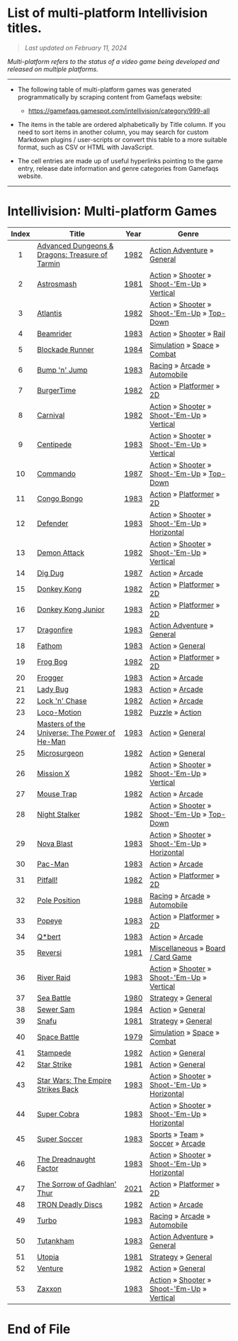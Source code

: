 ﻿# List of multi-platform Intellivision titles.

> *Last updated on February 11, 2024*

_Multi-platform refers to the status of a video game being developed and released on multiple platforms._

-----------------------------

 - The following table of multi-platform games was generated programmatically by scraping content from Gamefaqs website: 

    - https://gamefaqs.gamespot.com/intellivision/category/999-all
      
 - The items in the table are ordered alphabetically by Title column. If you need to sort items in another column, you may search for custom Markdown plugins / user-scripts or convert this table to a more suitable format, such as CSV or HTML with JavaScript.

 - The cell entries are made up of useful hyperlinks pointing to the game entry, release date information and genre categories from Gamefaqs website.

-----------------------------
# Intellivision∶ Multi-platform Games
|Index|Title|Year|Genre|
|:--:|--|--|--|
|1|<a href="https://gamefaqs.gamespot.com/intellivision/576718-advanced-dungeons-and-dragons-treasure-of-tarmin" target="_blank" rel="noopener noreferrer">Advanced Dungeons & Dragons: Treasure of Tarmin</a>|<a href="https://gamefaqs.gamespot.com/intellivision/576718-advanced-dungeons-and-dragons-treasure-of-tarmin/data" target="_blank" rel="noopener noreferrer">1982</a>|<a href="https://gamefaqs.gamespot.com/intellivision/category/163-action-adventure" target="_blank" rel="noopener noreferrer">Action Adventure</a> &raquo; <a href="https://gamefaqs.gamespot.com/intellivision/category/290-action-adventure-general" target="_blank" rel="noopener noreferrer">General</a>|
|2|<a href="https://gamefaqs.gamespot.com/intellivision/576721-astrosmash" target="_blank" rel="noopener noreferrer">Astrosmash</a>|<a href="https://gamefaqs.gamespot.com/intellivision/576721-astrosmash/data" target="_blank" rel="noopener noreferrer">1981</a>|<a href="https://gamefaqs.gamespot.com/intellivision/category/54-action" target="_blank" rel="noopener noreferrer">Action</a> &raquo; <a href="https://gamefaqs.gamespot.com/intellivision/category/55-action-shooter" target="_blank" rel="noopener noreferrer">Shooter</a> &raquo; <a href="https://gamefaqs.gamespot.com/intellivision/category/313-action-shooter-shoot-em-up" target="_blank" rel="noopener noreferrer">Shoot-&#039;Em-Up</a> &raquo; <a href="https://gamefaqs.gamespot.com/intellivision/category/83-action-shooter-shoot-em-up-vertical" target="_blank" rel="noopener noreferrer">Vertical</a>|
|3|<a href="https://gamefaqs.gamespot.com/intellivision/576401-atlantis" target="_blank" rel="noopener noreferrer">Atlantis</a>|<a href="https://gamefaqs.gamespot.com/intellivision/576401-atlantis/data" target="_blank" rel="noopener noreferrer">1982</a>|<a href="https://gamefaqs.gamespot.com/intellivision/category/54-action" target="_blank" rel="noopener noreferrer">Action</a> &raquo; <a href="https://gamefaqs.gamespot.com/intellivision/category/55-action-shooter" target="_blank" rel="noopener noreferrer">Shooter</a> &raquo; <a href="https://gamefaqs.gamespot.com/intellivision/category/313-action-shooter-shoot-em-up" target="_blank" rel="noopener noreferrer">Shoot-&#039;Em-Up</a> &raquo; <a href="https://gamefaqs.gamespot.com/intellivision/category/272-action-shooter-shoot-em-up-top-down" target="_blank" rel="noopener noreferrer">Top-Down</a>|
|4|<a href="https://gamefaqs.gamespot.com/intellivision/576717-beamrider" target="_blank" rel="noopener noreferrer">Beamrider</a>|<a href="https://gamefaqs.gamespot.com/intellivision/576717-beamrider/data" target="_blank" rel="noopener noreferrer">1983</a>|<a href="https://gamefaqs.gamespot.com/intellivision/category/54-action" target="_blank" rel="noopener noreferrer">Action</a> &raquo; <a href="https://gamefaqs.gamespot.com/intellivision/category/55-action-shooter" target="_blank" rel="noopener noreferrer">Shooter</a> &raquo; <a href="https://gamefaqs.gamespot.com/intellivision/category/81-action-shooter-rail" target="_blank" rel="noopener noreferrer">Rail</a>|
|5|<a href="https://gamefaqs.gamespot.com/intellivision/576406-blockade-runner" target="_blank" rel="noopener noreferrer">Blockade Runner</a>|<a href="https://gamefaqs.gamespot.com/intellivision/576406-blockade-runner/data" target="_blank" rel="noopener noreferrer">1984</a>|<a href="https://gamefaqs.gamespot.com/intellivision/category/46-simulation" target="_blank" rel="noopener noreferrer">Simulation</a> &raquo; <a href="https://gamefaqs.gamespot.com/intellivision/category/69-simulation-space" target="_blank" rel="noopener noreferrer">Space</a> &raquo; <a href="https://gamefaqs.gamespot.com/intellivision/category/132-simulation-space-combat" target="_blank" rel="noopener noreferrer">Combat</a>|
|6|<a href="https://gamefaqs.gamespot.com/intellivision/576726-bump-n-jump" target="_blank" rel="noopener noreferrer">Bump 'n' Jump</a>|<a href="https://gamefaqs.gamespot.com/intellivision/576726-bump-n-jump/data" target="_blank" rel="noopener noreferrer">1983</a>|<a href="https://gamefaqs.gamespot.com/intellivision/category/47-racing" target="_blank" rel="noopener noreferrer">Racing</a> &raquo; <a href="https://gamefaqs.gamespot.com/intellivision/category/314-racing-arcade" target="_blank" rel="noopener noreferrer">Arcade</a> &raquo; <a href="https://gamefaqs.gamespot.com/intellivision/category/232-racing-arcade-automobile" target="_blank" rel="noopener noreferrer">Automobile</a>|
|7|<a href="https://gamefaqs.gamespot.com/intellivision/566288-burgertime" target="_blank" rel="noopener noreferrer">BurgerTime</a>|<a href="https://gamefaqs.gamespot.com/intellivision/566288-burgertime/data" target="_blank" rel="noopener noreferrer">1982</a>|<a href="https://gamefaqs.gamespot.com/intellivision/category/54-action" target="_blank" rel="noopener noreferrer">Action</a> &raquo; <a href="https://gamefaqs.gamespot.com/intellivision/category/56-action-platformer" target="_blank" rel="noopener noreferrer">Platformer</a> &raquo; <a href="https://gamefaqs.gamespot.com/intellivision/category/84-action-platformer-2d" target="_blank" rel="noopener noreferrer">2D</a>|
|8|<a href="https://gamefaqs.gamespot.com/intellivision/565581-carnival" target="_blank" rel="noopener noreferrer">Carnival</a>|<a href="https://gamefaqs.gamespot.com/intellivision/565581-carnival/data" target="_blank" rel="noopener noreferrer">1982</a>|<a href="https://gamefaqs.gamespot.com/intellivision/category/54-action" target="_blank" rel="noopener noreferrer">Action</a> &raquo; <a href="https://gamefaqs.gamespot.com/intellivision/category/55-action-shooter" target="_blank" rel="noopener noreferrer">Shooter</a> &raquo; <a href="https://gamefaqs.gamespot.com/intellivision/category/313-action-shooter-shoot-em-up" target="_blank" rel="noopener noreferrer">Shoot-&#039;Em-Up</a> &raquo; <a href="https://gamefaqs.gamespot.com/intellivision/category/83-action-shooter-shoot-em-up-vertical" target="_blank" rel="noopener noreferrer">Vertical</a>|
|9|<a href="https://gamefaqs.gamespot.com/intellivision/576420-centipede" target="_blank" rel="noopener noreferrer">Centipede</a>|<a href="https://gamefaqs.gamespot.com/intellivision/576420-centipede/data" target="_blank" rel="noopener noreferrer">1983</a>|<a href="https://gamefaqs.gamespot.com/intellivision/category/54-action" target="_blank" rel="noopener noreferrer">Action</a> &raquo; <a href="https://gamefaqs.gamespot.com/intellivision/category/55-action-shooter" target="_blank" rel="noopener noreferrer">Shooter</a> &raquo; <a href="https://gamefaqs.gamespot.com/intellivision/category/313-action-shooter-shoot-em-up" target="_blank" rel="noopener noreferrer">Shoot-&#039;Em-Up</a> &raquo; <a href="https://gamefaqs.gamespot.com/intellivision/category/83-action-shooter-shoot-em-up-vertical" target="_blank" rel="noopener noreferrer">Vertical</a>|
|10|<a href="https://gamefaqs.gamespot.com/intellivision/576492-commando" target="_blank" rel="noopener noreferrer">Commando</a>|<a href="https://gamefaqs.gamespot.com/intellivision/576492-commando/data" target="_blank" rel="noopener noreferrer">1987</a>|<a href="https://gamefaqs.gamespot.com/intellivision/category/54-action" target="_blank" rel="noopener noreferrer">Action</a> &raquo; <a href="https://gamefaqs.gamespot.com/intellivision/category/55-action-shooter" target="_blank" rel="noopener noreferrer">Shooter</a> &raquo; <a href="https://gamefaqs.gamespot.com/intellivision/category/313-action-shooter-shoot-em-up" target="_blank" rel="noopener noreferrer">Shoot-&#039;Em-Up</a> &raquo; <a href="https://gamefaqs.gamespot.com/intellivision/category/272-action-shooter-shoot-em-up-top-down" target="_blank" rel="noopener noreferrer">Top-Down</a>|
|11|<a href="https://gamefaqs.gamespot.com/intellivision/576506-congo-bongo" target="_blank" rel="noopener noreferrer">Congo Bongo</a>|<a href="https://gamefaqs.gamespot.com/intellivision/576506-congo-bongo/data" target="_blank" rel="noopener noreferrer">1983</a>|<a href="https://gamefaqs.gamespot.com/intellivision/category/54-action" target="_blank" rel="noopener noreferrer">Action</a> &raquo; <a href="https://gamefaqs.gamespot.com/intellivision/category/56-action-platformer" target="_blank" rel="noopener noreferrer">Platformer</a> &raquo; <a href="https://gamefaqs.gamespot.com/intellivision/category/84-action-platformer-2d" target="_blank" rel="noopener noreferrer">2D</a>|
|12|<a href="https://gamefaqs.gamespot.com/intellivision/576565-defender" target="_blank" rel="noopener noreferrer">Defender</a>|<a href="https://gamefaqs.gamespot.com/intellivision/576565-defender/data" target="_blank" rel="noopener noreferrer">1983</a>|<a href="https://gamefaqs.gamespot.com/intellivision/category/54-action" target="_blank" rel="noopener noreferrer">Action</a> &raquo; <a href="https://gamefaqs.gamespot.com/intellivision/category/55-action-shooter" target="_blank" rel="noopener noreferrer">Shooter</a> &raquo; <a href="https://gamefaqs.gamespot.com/intellivision/category/313-action-shooter-shoot-em-up" target="_blank" rel="noopener noreferrer">Shoot-&#039;Em-Up</a> &raquo; <a href="https://gamefaqs.gamespot.com/intellivision/category/185-action-shooter-shoot-em-up-horizontal" target="_blank" rel="noopener noreferrer">Horizontal</a>|
|13|<a href="https://gamefaqs.gamespot.com/intellivision/576578-demon-attack" target="_blank" rel="noopener noreferrer">Demon Attack</a>|<a href="https://gamefaqs.gamespot.com/intellivision/576578-demon-attack/data" target="_blank" rel="noopener noreferrer">1982</a>|<a href="https://gamefaqs.gamespot.com/intellivision/category/54-action" target="_blank" rel="noopener noreferrer">Action</a> &raquo; <a href="https://gamefaqs.gamespot.com/intellivision/category/55-action-shooter" target="_blank" rel="noopener noreferrer">Shooter</a> &raquo; <a href="https://gamefaqs.gamespot.com/intellivision/category/313-action-shooter-shoot-em-up" target="_blank" rel="noopener noreferrer">Shoot-&#039;Em-Up</a> &raquo; <a href="https://gamefaqs.gamespot.com/intellivision/category/83-action-shooter-shoot-em-up-vertical" target="_blank" rel="noopener noreferrer">Vertical</a>|
|14|<a href="https://gamefaqs.gamespot.com/intellivision/576728-dig-dug" target="_blank" rel="noopener noreferrer">Dig Dug</a>|<a href="https://gamefaqs.gamespot.com/intellivision/576728-dig-dug/data" target="_blank" rel="noopener noreferrer">1987</a>|<a href="https://gamefaqs.gamespot.com/intellivision/category/54-action" target="_blank" rel="noopener noreferrer">Action</a> &raquo; <a href="https://gamefaqs.gamespot.com/intellivision/category/289-action-arcade" target="_blank" rel="noopener noreferrer">Arcade</a>|
|15|<a href="https://gamefaqs.gamespot.com/intellivision/567311-donkey-kong" target="_blank" rel="noopener noreferrer">Donkey Kong</a>|<a href="https://gamefaqs.gamespot.com/intellivision/567311-donkey-kong/data" target="_blank" rel="noopener noreferrer">1982</a>|<a href="https://gamefaqs.gamespot.com/intellivision/category/54-action" target="_blank" rel="noopener noreferrer">Action</a> &raquo; <a href="https://gamefaqs.gamespot.com/intellivision/category/56-action-platformer" target="_blank" rel="noopener noreferrer">Platformer</a> &raquo; <a href="https://gamefaqs.gamespot.com/intellivision/category/84-action-platformer-2d" target="_blank" rel="noopener noreferrer">2D</a>|
|16|<a href="https://gamefaqs.gamespot.com/intellivision/576684-donkey-kong-junior" target="_blank" rel="noopener noreferrer">Donkey Kong Junior</a>|<a href="https://gamefaqs.gamespot.com/intellivision/576684-donkey-kong-junior/data" target="_blank" rel="noopener noreferrer">1983</a>|<a href="https://gamefaqs.gamespot.com/intellivision/category/54-action" target="_blank" rel="noopener noreferrer">Action</a> &raquo; <a href="https://gamefaqs.gamespot.com/intellivision/category/56-action-platformer" target="_blank" rel="noopener noreferrer">Platformer</a> &raquo; <a href="https://gamefaqs.gamespot.com/intellivision/category/84-action-platformer-2d" target="_blank" rel="noopener noreferrer">2D</a>|
|17|<a href="https://gamefaqs.gamespot.com/intellivision/576731-dragonfire" target="_blank" rel="noopener noreferrer">Dragonfire</a>|<a href="https://gamefaqs.gamespot.com/intellivision/576731-dragonfire/data" target="_blank" rel="noopener noreferrer">1983</a>|<a href="https://gamefaqs.gamespot.com/intellivision/category/163-action-adventure" target="_blank" rel="noopener noreferrer">Action Adventure</a> &raquo; <a href="https://gamefaqs.gamespot.com/intellivision/category/290-action-adventure-general" target="_blank" rel="noopener noreferrer">General</a>|
|18|<a href="https://gamefaqs.gamespot.com/intellivision/576790-fathom" target="_blank" rel="noopener noreferrer">Fathom</a>|<a href="https://gamefaqs.gamespot.com/intellivision/576790-fathom/data" target="_blank" rel="noopener noreferrer">1983</a>|<a href="https://gamefaqs.gamespot.com/intellivision/category/54-action" target="_blank" rel="noopener noreferrer">Action</a> &raquo; <a href="https://gamefaqs.gamespot.com/intellivision/category/250-action-general" target="_blank" rel="noopener noreferrer">General</a>|
|19|<a href="https://gamefaqs.gamespot.com/intellivision/567616-frog-bog" target="_blank" rel="noopener noreferrer">Frog Bog</a>|<a href="https://gamefaqs.gamespot.com/intellivision/567616-frog-bog/data" target="_blank" rel="noopener noreferrer">1982</a>|<a href="https://gamefaqs.gamespot.com/intellivision/category/54-action" target="_blank" rel="noopener noreferrer">Action</a> &raquo; <a href="https://gamefaqs.gamespot.com/intellivision/category/56-action-platformer" target="_blank" rel="noopener noreferrer">Platformer</a> &raquo; <a href="https://gamefaqs.gamespot.com/intellivision/category/84-action-platformer-2d" target="_blank" rel="noopener noreferrer">2D</a>|
|20|<a href="https://gamefaqs.gamespot.com/intellivision/576831-frogger" target="_blank" rel="noopener noreferrer">Frogger</a>|<a href="https://gamefaqs.gamespot.com/intellivision/576831-frogger/data" target="_blank" rel="noopener noreferrer">1983</a>|<a href="https://gamefaqs.gamespot.com/intellivision/category/54-action" target="_blank" rel="noopener noreferrer">Action</a> &raquo; <a href="https://gamefaqs.gamespot.com/intellivision/category/289-action-arcade" target="_blank" rel="noopener noreferrer">Arcade</a>|
|21|<a href="https://gamefaqs.gamespot.com/intellivision/576942-lady-bug" target="_blank" rel="noopener noreferrer">Lady Bug</a>|<a href="https://gamefaqs.gamespot.com/intellivision/576942-lady-bug/data" target="_blank" rel="noopener noreferrer">1983</a>|<a href="https://gamefaqs.gamespot.com/intellivision/category/54-action" target="_blank" rel="noopener noreferrer">Action</a> &raquo; <a href="https://gamefaqs.gamespot.com/intellivision/category/289-action-arcade" target="_blank" rel="noopener noreferrer">Arcade</a>|
|22|<a href="https://gamefaqs.gamespot.com/intellivision/576733-lock-n-chase" target="_blank" rel="noopener noreferrer">Lock 'n' Chase</a>|<a href="https://gamefaqs.gamespot.com/intellivision/576733-lock-n-chase/data" target="_blank" rel="noopener noreferrer">1982</a>|<a href="https://gamefaqs.gamespot.com/intellivision/category/54-action" target="_blank" rel="noopener noreferrer">Action</a> &raquo; <a href="https://gamefaqs.gamespot.com/intellivision/category/289-action-arcade" target="_blank" rel="noopener noreferrer">Arcade</a>|
|23|<a href="https://gamefaqs.gamespot.com/intellivision/576983-loco-motion" target="_blank" rel="noopener noreferrer">Loco-Motion</a>|<a href="https://gamefaqs.gamespot.com/intellivision/576983-loco-motion/data" target="_blank" rel="noopener noreferrer">1982</a>|<a href="https://gamefaqs.gamespot.com/intellivision/category/173-puzzle" target="_blank" rel="noopener noreferrer">Puzzle</a> &raquo; <a href="https://gamefaqs.gamespot.com/intellivision/category/282-puzzle-action" target="_blank" rel="noopener noreferrer">Action</a>|
|24|<a href="https://gamefaqs.gamespot.com/intellivision/577004-masters-of-the-universe-the-power-of-he-man" target="_blank" rel="noopener noreferrer">Masters of the Universe: The Power of He-Man</a>|<a href="https://gamefaqs.gamespot.com/intellivision/577004-masters-of-the-universe-the-power-of-he-man/data" target="_blank" rel="noopener noreferrer">1983</a>|<a href="https://gamefaqs.gamespot.com/intellivision/category/54-action" target="_blank" rel="noopener noreferrer">Action</a> &raquo; <a href="https://gamefaqs.gamespot.com/intellivision/category/250-action-general" target="_blank" rel="noopener noreferrer">General</a>|
|25|<a href="https://gamefaqs.gamespot.com/intellivision/577027-microsurgeon" target="_blank" rel="noopener noreferrer">Microsurgeon</a>|<a href="https://gamefaqs.gamespot.com/intellivision/577027-microsurgeon/data" target="_blank" rel="noopener noreferrer">1982</a>|<a href="https://gamefaqs.gamespot.com/intellivision/category/54-action" target="_blank" rel="noopener noreferrer">Action</a> &raquo; <a href="https://gamefaqs.gamespot.com/intellivision/category/250-action-general" target="_blank" rel="noopener noreferrer">General</a>|
|26|<a href="https://gamefaqs.gamespot.com/intellivision/576734-mission-x" target="_blank" rel="noopener noreferrer">Mission X</a>|<a href="https://gamefaqs.gamespot.com/intellivision/576734-mission-x/data" target="_blank" rel="noopener noreferrer">1982</a>|<a href="https://gamefaqs.gamespot.com/intellivision/category/54-action" target="_blank" rel="noopener noreferrer">Action</a> &raquo; <a href="https://gamefaqs.gamespot.com/intellivision/category/55-action-shooter" target="_blank" rel="noopener noreferrer">Shooter</a> &raquo; <a href="https://gamefaqs.gamespot.com/intellivision/category/313-action-shooter-shoot-em-up" target="_blank" rel="noopener noreferrer">Shoot-&#039;Em-Up</a> &raquo; <a href="https://gamefaqs.gamespot.com/intellivision/category/83-action-shooter-shoot-em-up-vertical" target="_blank" rel="noopener noreferrer">Vertical</a>|
|27|<a href="https://gamefaqs.gamespot.com/intellivision/577083-mouse-trap" target="_blank" rel="noopener noreferrer">Mouse Trap</a>|<a href="https://gamefaqs.gamespot.com/intellivision/577083-mouse-trap/data" target="_blank" rel="noopener noreferrer">1982</a>|<a href="https://gamefaqs.gamespot.com/intellivision/category/54-action" target="_blank" rel="noopener noreferrer">Action</a> &raquo; <a href="https://gamefaqs.gamespot.com/intellivision/category/289-action-arcade" target="_blank" rel="noopener noreferrer">Arcade</a>|
|28|<a href="https://gamefaqs.gamespot.com/intellivision/576735-night-stalker" target="_blank" rel="noopener noreferrer">Night Stalker</a>|<a href="https://gamefaqs.gamespot.com/intellivision/576735-night-stalker/data" target="_blank" rel="noopener noreferrer">1982</a>|<a href="https://gamefaqs.gamespot.com/intellivision/category/54-action" target="_blank" rel="noopener noreferrer">Action</a> &raquo; <a href="https://gamefaqs.gamespot.com/intellivision/category/55-action-shooter" target="_blank" rel="noopener noreferrer">Shooter</a> &raquo; <a href="https://gamefaqs.gamespot.com/intellivision/category/313-action-shooter-shoot-em-up" target="_blank" rel="noopener noreferrer">Shoot-&#039;Em-Up</a> &raquo; <a href="https://gamefaqs.gamespot.com/intellivision/category/272-action-shooter-shoot-em-up-top-down" target="_blank" rel="noopener noreferrer">Top-Down</a>|
|29|<a href="https://gamefaqs.gamespot.com/intellivision/577095-nova-blast" target="_blank" rel="noopener noreferrer">Nova Blast</a>|<a href="https://gamefaqs.gamespot.com/intellivision/577095-nova-blast/data" target="_blank" rel="noopener noreferrer">1983</a>|<a href="https://gamefaqs.gamespot.com/intellivision/category/54-action" target="_blank" rel="noopener noreferrer">Action</a> &raquo; <a href="https://gamefaqs.gamespot.com/intellivision/category/55-action-shooter" target="_blank" rel="noopener noreferrer">Shooter</a> &raquo; <a href="https://gamefaqs.gamespot.com/intellivision/category/313-action-shooter-shoot-em-up" target="_blank" rel="noopener noreferrer">Shoot-&#039;Em-Up</a> &raquo; <a href="https://gamefaqs.gamespot.com/intellivision/category/185-action-shooter-shoot-em-up-horizontal" target="_blank" rel="noopener noreferrer">Horizontal</a>|
|30|<a href="https://gamefaqs.gamespot.com/intellivision/577135-pac-man" target="_blank" rel="noopener noreferrer">Pac-Man</a>|<a href="https://gamefaqs.gamespot.com/intellivision/577135-pac-man/data" target="_blank" rel="noopener noreferrer">1983</a>|<a href="https://gamefaqs.gamespot.com/intellivision/category/54-action" target="_blank" rel="noopener noreferrer">Action</a> &raquo; <a href="https://gamefaqs.gamespot.com/intellivision/category/289-action-arcade" target="_blank" rel="noopener noreferrer">Arcade</a>|
|31|<a href="https://gamefaqs.gamespot.com/intellivision/577189-pitfall" target="_blank" rel="noopener noreferrer">Pitfall!</a>|<a href="https://gamefaqs.gamespot.com/intellivision/577189-pitfall/data" target="_blank" rel="noopener noreferrer">1982</a>|<a href="https://gamefaqs.gamespot.com/intellivision/category/54-action" target="_blank" rel="noopener noreferrer">Action</a> &raquo; <a href="https://gamefaqs.gamespot.com/intellivision/category/56-action-platformer" target="_blank" rel="noopener noreferrer">Platformer</a> &raquo; <a href="https://gamefaqs.gamespot.com/intellivision/category/84-action-platformer-2d" target="_blank" rel="noopener noreferrer">2D</a>|
|32|<a href="https://gamefaqs.gamespot.com/intellivision/577190-pole-position" target="_blank" rel="noopener noreferrer">Pole Position</a>|<a href="https://gamefaqs.gamespot.com/intellivision/577190-pole-position/data" target="_blank" rel="noopener noreferrer">1988</a>|<a href="https://gamefaqs.gamespot.com/intellivision/category/47-racing" target="_blank" rel="noopener noreferrer">Racing</a> &raquo; <a href="https://gamefaqs.gamespot.com/intellivision/category/314-racing-arcade" target="_blank" rel="noopener noreferrer">Arcade</a> &raquo; <a href="https://gamefaqs.gamespot.com/intellivision/category/232-racing-arcade-automobile" target="_blank" rel="noopener noreferrer">Automobile</a>|
|33|<a href="https://gamefaqs.gamespot.com/intellivision/577191-popeye" target="_blank" rel="noopener noreferrer">Popeye</a>|<a href="https://gamefaqs.gamespot.com/intellivision/577191-popeye/data" target="_blank" rel="noopener noreferrer">1983</a>|<a href="https://gamefaqs.gamespot.com/intellivision/category/54-action" target="_blank" rel="noopener noreferrer">Action</a> &raquo; <a href="https://gamefaqs.gamespot.com/intellivision/category/56-action-platformer" target="_blank" rel="noopener noreferrer">Platformer</a> &raquo; <a href="https://gamefaqs.gamespot.com/intellivision/category/84-action-platformer-2d" target="_blank" rel="noopener noreferrer">2D</a>|
|34|<a href="https://gamefaqs.gamespot.com/intellivision/577214-qbert" target="_blank" rel="noopener noreferrer">Q*bert</a>|<a href="https://gamefaqs.gamespot.com/intellivision/577214-qbert/data" target="_blank" rel="noopener noreferrer">1983</a>|<a href="https://gamefaqs.gamespot.com/intellivision/category/54-action" target="_blank" rel="noopener noreferrer">Action</a> &raquo; <a href="https://gamefaqs.gamespot.com/intellivision/category/289-action-arcade" target="_blank" rel="noopener noreferrer">Arcade</a>|
|35|<a href="https://gamefaqs.gamespot.com/intellivision/577217-reversi" target="_blank" rel="noopener noreferrer">Reversi</a>|<a href="https://gamefaqs.gamespot.com/intellivision/577217-reversi/data" target="_blank" rel="noopener noreferrer">1981</a>|<a href="https://gamefaqs.gamespot.com/intellivision/category/49-miscellaneous" target="_blank" rel="noopener noreferrer">Miscellaneous</a> &raquo; <a href="https://gamefaqs.gamespot.com/intellivision/category/227-miscellaneous-board-card-game" target="_blank" rel="noopener noreferrer">Board / Card Game</a>|
|36|<a href="https://gamefaqs.gamespot.com/intellivision/577223-river-raid" target="_blank" rel="noopener noreferrer">River Raid</a>|<a href="https://gamefaqs.gamespot.com/intellivision/577223-river-raid/data" target="_blank" rel="noopener noreferrer">1983</a>|<a href="https://gamefaqs.gamespot.com/intellivision/category/54-action" target="_blank" rel="noopener noreferrer">Action</a> &raquo; <a href="https://gamefaqs.gamespot.com/intellivision/category/55-action-shooter" target="_blank" rel="noopener noreferrer">Shooter</a> &raquo; <a href="https://gamefaqs.gamespot.com/intellivision/category/313-action-shooter-shoot-em-up" target="_blank" rel="noopener noreferrer">Shoot-&#039;Em-Up</a> &raquo; <a href="https://gamefaqs.gamespot.com/intellivision/category/83-action-shooter-shoot-em-up-vertical" target="_blank" rel="noopener noreferrer">Vertical</a>|
|37|<a href="https://gamefaqs.gamespot.com/intellivision/565864-sea-battle" target="_blank" rel="noopener noreferrer">Sea Battle</a>|<a href="https://gamefaqs.gamespot.com/intellivision/565864-sea-battle/data" target="_blank" rel="noopener noreferrer">1980</a>|<a href="https://gamefaqs.gamespot.com/intellivision/category/45-strategy" target="_blank" rel="noopener noreferrer">Strategy</a> &raquo; <a href="https://gamefaqs.gamespot.com/intellivision/category/253-strategy-general" target="_blank" rel="noopener noreferrer">General</a>|
|38|<a href="https://gamefaqs.gamespot.com/intellivision/576736-sewer-sam" target="_blank" rel="noopener noreferrer">Sewer Sam</a>|<a href="https://gamefaqs.gamespot.com/intellivision/576736-sewer-sam/data" target="_blank" rel="noopener noreferrer">1984</a>|<a href="https://gamefaqs.gamespot.com/intellivision/category/54-action" target="_blank" rel="noopener noreferrer">Action</a> &raquo; <a href="https://gamefaqs.gamespot.com/intellivision/category/250-action-general" target="_blank" rel="noopener noreferrer">General</a>|
|39|<a href="https://gamefaqs.gamespot.com/intellivision/565759-snafu" target="_blank" rel="noopener noreferrer">Snafu</a>|<a href="https://gamefaqs.gamespot.com/intellivision/565759-snafu/data" target="_blank" rel="noopener noreferrer">1981</a>|<a href="https://gamefaqs.gamespot.com/intellivision/category/45-strategy" target="_blank" rel="noopener noreferrer">Strategy</a> &raquo; <a href="https://gamefaqs.gamespot.com/intellivision/category/253-strategy-general" target="_blank" rel="noopener noreferrer">General</a>|
|40|<a href="https://gamefaqs.gamespot.com/intellivision/566357-space-battle" target="_blank" rel="noopener noreferrer">Space Battle</a>|<a href="https://gamefaqs.gamespot.com/intellivision/566357-space-battle/data" target="_blank" rel="noopener noreferrer">1979</a>|<a href="https://gamefaqs.gamespot.com/intellivision/category/46-simulation" target="_blank" rel="noopener noreferrer">Simulation</a> &raquo; <a href="https://gamefaqs.gamespot.com/intellivision/category/69-simulation-space" target="_blank" rel="noopener noreferrer">Space</a> &raquo; <a href="https://gamefaqs.gamespot.com/intellivision/category/132-simulation-space-combat" target="_blank" rel="noopener noreferrer">Combat</a>|
|41|<a href="https://gamefaqs.gamespot.com/intellivision/577275-stampede" target="_blank" rel="noopener noreferrer">Stampede</a>|<a href="https://gamefaqs.gamespot.com/intellivision/577275-stampede/data" target="_blank" rel="noopener noreferrer">1982</a>|<a href="https://gamefaqs.gamespot.com/intellivision/category/54-action" target="_blank" rel="noopener noreferrer">Action</a> &raquo; <a href="https://gamefaqs.gamespot.com/intellivision/category/250-action-general" target="_blank" rel="noopener noreferrer">General</a>|
|42|<a href="https://gamefaqs.gamespot.com/intellivision/576738-star-strike" target="_blank" rel="noopener noreferrer">Star Strike</a>|<a href="https://gamefaqs.gamespot.com/intellivision/576738-star-strike/data" target="_blank" rel="noopener noreferrer">1981</a>|<a href="https://gamefaqs.gamespot.com/intellivision/category/54-action" target="_blank" rel="noopener noreferrer">Action</a> &raquo; <a href="https://gamefaqs.gamespot.com/intellivision/category/250-action-general" target="_blank" rel="noopener noreferrer">General</a>|
|43|<a href="https://gamefaqs.gamespot.com/intellivision/576770-star-wars-the-empire-strikes-back" target="_blank" rel="noopener noreferrer">Star Wars: The Empire Strikes Back</a>|<a href="https://gamefaqs.gamespot.com/intellivision/576770-star-wars-the-empire-strikes-back/data" target="_blank" rel="noopener noreferrer">1983</a>|<a href="https://gamefaqs.gamespot.com/intellivision/category/54-action" target="_blank" rel="noopener noreferrer">Action</a> &raquo; <a href="https://gamefaqs.gamespot.com/intellivision/category/55-action-shooter" target="_blank" rel="noopener noreferrer">Shooter</a> &raquo; <a href="https://gamefaqs.gamespot.com/intellivision/category/313-action-shooter-shoot-em-up" target="_blank" rel="noopener noreferrer">Shoot-&#039;Em-Up</a> &raquo; <a href="https://gamefaqs.gamespot.com/intellivision/category/185-action-shooter-shoot-em-up-horizontal" target="_blank" rel="noopener noreferrer">Horizontal</a>|
|44|<a href="https://gamefaqs.gamespot.com/intellivision/577277-super-cobra" target="_blank" rel="noopener noreferrer">Super Cobra</a>|<a href="https://gamefaqs.gamespot.com/intellivision/577277-super-cobra/data" target="_blank" rel="noopener noreferrer">1983</a>|<a href="https://gamefaqs.gamespot.com/intellivision/category/54-action" target="_blank" rel="noopener noreferrer">Action</a> &raquo; <a href="https://gamefaqs.gamespot.com/intellivision/category/55-action-shooter" target="_blank" rel="noopener noreferrer">Shooter</a> &raquo; <a href="https://gamefaqs.gamespot.com/intellivision/category/313-action-shooter-shoot-em-up" target="_blank" rel="noopener noreferrer">Shoot-&#039;Em-Up</a> &raquo; <a href="https://gamefaqs.gamespot.com/intellivision/category/185-action-shooter-shoot-em-up-horizontal" target="_blank" rel="noopener noreferrer">Horizontal</a>|
|45|<a href="https://gamefaqs.gamespot.com/intellivision/577285-super-soccer" target="_blank" rel="noopener noreferrer">Super Soccer</a>|<a href="https://gamefaqs.gamespot.com/intellivision/577285-super-soccer/data" target="_blank" rel="noopener noreferrer">1983</a>|<a href="https://gamefaqs.gamespot.com/intellivision/category/43-sports" target="_blank" rel="noopener noreferrer">Sports</a> &raquo; <a href="https://gamefaqs.gamespot.com/intellivision/category/91-sports-team" target="_blank" rel="noopener noreferrer">Team</a> &raquo; <a href="https://gamefaqs.gamespot.com/intellivision/category/100-sports-team-soccer" target="_blank" rel="noopener noreferrer">Soccer</a> &raquo; <a href="https://gamefaqs.gamespot.com/intellivision/category/210-sports-team-soccer-arcade" target="_blank" rel="noopener noreferrer">Arcade</a>|
|46|<a href="https://gamefaqs.gamespot.com/intellivision/576705-the-dreadnaught-factor" target="_blank" rel="noopener noreferrer">The Dreadnaught Factor</a>|<a href="https://gamefaqs.gamespot.com/intellivision/576705-the-dreadnaught-factor/data" target="_blank" rel="noopener noreferrer">1983</a>|<a href="https://gamefaqs.gamespot.com/intellivision/category/54-action" target="_blank" rel="noopener noreferrer">Action</a> &raquo; <a href="https://gamefaqs.gamespot.com/intellivision/category/55-action-shooter" target="_blank" rel="noopener noreferrer">Shooter</a> &raquo; <a href="https://gamefaqs.gamespot.com/intellivision/category/313-action-shooter-shoot-em-up" target="_blank" rel="noopener noreferrer">Shoot-&#039;Em-Up</a> &raquo; <a href="https://gamefaqs.gamespot.com/intellivision/category/185-action-shooter-shoot-em-up-horizontal" target="_blank" rel="noopener noreferrer">Horizontal</a>|
|47|<a href="https://gamefaqs.gamespot.com/intellivision/360096-the-sorrow-of-gadhlan-thur" target="_blank" rel="noopener noreferrer">The Sorrow of Gadhlan' Thur</a>|<a href="https://gamefaqs.gamespot.com/intellivision/360096-the-sorrow-of-gadhlan-thur/data" target="_blank" rel="noopener noreferrer">2021</a>|<a href="https://gamefaqs.gamespot.com/intellivision/category/54-action" target="_blank" rel="noopener noreferrer">Action</a> &raquo; <a href="https://gamefaqs.gamespot.com/intellivision/category/56-action-platformer" target="_blank" rel="noopener noreferrer">Platformer</a> &raquo; <a href="https://gamefaqs.gamespot.com/intellivision/category/84-action-platformer-2d" target="_blank" rel="noopener noreferrer">2D</a>|
|48|<a href="https://gamefaqs.gamespot.com/intellivision/576743-tron-deadly-discs" target="_blank" rel="noopener noreferrer">TRON Deadly Discs</a>|<a href="https://gamefaqs.gamespot.com/intellivision/576743-tron-deadly-discs/data" target="_blank" rel="noopener noreferrer">1982</a>|<a href="https://gamefaqs.gamespot.com/intellivision/category/54-action" target="_blank" rel="noopener noreferrer">Action</a> &raquo; <a href="https://gamefaqs.gamespot.com/intellivision/category/289-action-arcade" target="_blank" rel="noopener noreferrer">Arcade</a>|
|49|<a href="https://gamefaqs.gamespot.com/intellivision/577303-turbo" target="_blank" rel="noopener noreferrer">Turbo</a>|<a href="https://gamefaqs.gamespot.com/intellivision/577303-turbo/data" target="_blank" rel="noopener noreferrer">1983</a>|<a href="https://gamefaqs.gamespot.com/intellivision/category/47-racing" target="_blank" rel="noopener noreferrer">Racing</a> &raquo; <a href="https://gamefaqs.gamespot.com/intellivision/category/314-racing-arcade" target="_blank" rel="noopener noreferrer">Arcade</a> &raquo; <a href="https://gamefaqs.gamespot.com/intellivision/category/232-racing-arcade-automobile" target="_blank" rel="noopener noreferrer">Automobile</a>|
|50|<a href="https://gamefaqs.gamespot.com/intellivision/577304-tutankham" target="_blank" rel="noopener noreferrer">Tutankham</a>|<a href="https://gamefaqs.gamespot.com/intellivision/577304-tutankham/data" target="_blank" rel="noopener noreferrer">1983</a>|<a href="https://gamefaqs.gamespot.com/intellivision/category/163-action-adventure" target="_blank" rel="noopener noreferrer">Action Adventure</a> &raquo; <a href="https://gamefaqs.gamespot.com/intellivision/category/290-action-adventure-general" target="_blank" rel="noopener noreferrer">General</a>|
|51|<a href="https://gamefaqs.gamespot.com/intellivision/563050-utopia" target="_blank" rel="noopener noreferrer">Utopia</a>|<a href="https://gamefaqs.gamespot.com/intellivision/563050-utopia/data" target="_blank" rel="noopener noreferrer">1981</a>|<a href="https://gamefaqs.gamespot.com/intellivision/category/45-strategy" target="_blank" rel="noopener noreferrer">Strategy</a> &raquo; <a href="https://gamefaqs.gamespot.com/intellivision/category/253-strategy-general" target="_blank" rel="noopener noreferrer">General</a>|
|52|<a href="https://gamefaqs.gamespot.com/intellivision/577305-venture" target="_blank" rel="noopener noreferrer">Venture</a>|<a href="https://gamefaqs.gamespot.com/intellivision/577305-venture/data" target="_blank" rel="noopener noreferrer">1982</a>|<a href="https://gamefaqs.gamespot.com/intellivision/category/54-action" target="_blank" rel="noopener noreferrer">Action</a> &raquo; <a href="https://gamefaqs.gamespot.com/intellivision/category/250-action-general" target="_blank" rel="noopener noreferrer">General</a>|
|53|<a href="https://gamefaqs.gamespot.com/intellivision/577364-zaxxon" target="_blank" rel="noopener noreferrer">Zaxxon</a>|<a href="https://gamefaqs.gamespot.com/intellivision/577364-zaxxon/data" target="_blank" rel="noopener noreferrer">1983</a>|<a href="https://gamefaqs.gamespot.com/intellivision/category/54-action" target="_blank" rel="noopener noreferrer">Action</a> &raquo; <a href="https://gamefaqs.gamespot.com/intellivision/category/55-action-shooter" target="_blank" rel="noopener noreferrer">Shooter</a> &raquo; <a href="https://gamefaqs.gamespot.com/intellivision/category/313-action-shooter-shoot-em-up" target="_blank" rel="noopener noreferrer">Shoot-&#039;Em-Up</a> &raquo; <a href="https://gamefaqs.gamespot.com/intellivision/category/83-action-shooter-shoot-em-up-vertical" target="_blank" rel="noopener noreferrer">Vertical</a>|

# End of File